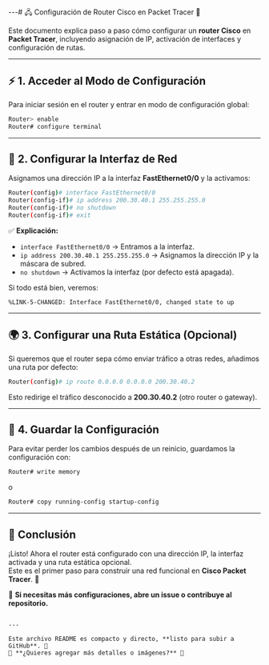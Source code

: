   

---# 🖧 Configuración de Router Cisco en Packet Tracer 🚀

Este documento explica paso a paso cómo configurar un **router Cisco** en **Packet Tracer**, incluyendo asignación de IP, activación de interfaces y configuración de rutas.

---

## ⚡ 1. Acceder al Modo de Configuración

Para iniciar sesión en el router y entrar en modo de configuración global:

```bash
Router> enable
Router# configure terminal
```

---

## 🔧 2. Configurar la Interfaz de Red  

Asignamos una dirección IP a la interfaz **FastEthernet0/0** y la activamos:  

```bash
Router(config)# interface FastEthernet0/0
Router(config-if)# ip address 200.30.40.1 255.255.255.0
Router(config-if)# no shutdown
Router(config-if)# exit
```

✅ **Explicación:**  
- `interface FastEthernet0/0` → Entramos a la interfaz.  
- `ip address 200.30.40.1 255.255.255.0` → Asignamos la dirección IP y la máscara de subred.  
- `no shutdown` → Activamos la interfaz (por defecto está apagada).  

Si todo está bien, veremos:  
```
%LINK-5-CHANGED: Interface FastEthernet0/0, changed state to up
```

---

## 🌍 3. Configurar una Ruta Estática (Opcional)  

Si queremos que el router sepa cómo enviar tráfico a otras redes, añadimos una ruta por defecto:  

```bash
Router(config)# ip route 0.0.0.0 0.0.0.0 200.30.40.2
```
Esto redirige el tráfico desconocido a **200.30.40.2** (otro router o gateway).

---

## 💾 4. Guardar la Configuración  

Para evitar perder los cambios después de un reinicio, guardamos la configuración con:

```bash
Router# write memory
```
o  
```bash
Router# copy running-config startup-config
```

---

## 🎯 Conclusión  

¡Listo! Ahora el router está configurado con una dirección IP, la interfaz activada y una ruta estática opcional.  
Este es el primer paso para construir una red funcional en **Cisco Packet Tracer**. 🚀  

📌 **Si necesitas más configuraciones, abre un issue o contribuye al repositorio.**  
```

---

Este archivo README es compacto y directo, **listo para subir a GitHub**. 📂  
📌 **¿Quieres agregar más detalles o imágenes?** 🚀
